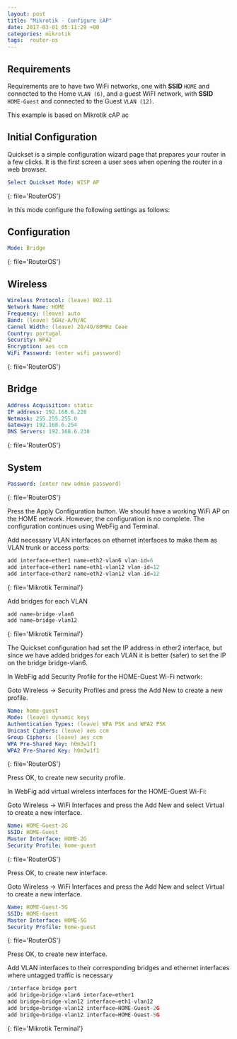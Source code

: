 ```yaml
---
layout: post
title: "Mikrotik - Configure cAP"
date: 2017-03-01 05:11:29 +00
categories: mikrotik
tags:  router-os
---
```


## Requirements

Requirements are to have two WiFi networks, one with **SSID** `HOME` and connected to the Home `VLAN (6)`, and a guest WiFI network, with **SSID** `HOME-Guest` and connected to the Guest `VLAN (12)`.

This example is based on Mikrotik cAP ac

## Initial Configuration

Quickset is a simple configuration wizard page that prepares your router in a few clicks. It is the first screen a user sees when opening the router in a web browser.

```yml
Select Quickset Mode: WISP AP
```
{: file='RouterOS'}

In this mode configure the following settings as follows:

## Configuration

```yml
Mode: Bridge
```
{: file='RouterOS'}

## Wireless

```yml
Wireless Protocol: (leave) 802.11
Network Name: HOME
Frequency: (leave) auto
Band: (leave) 5GHz-A/N/AC
Cannel Width: (leave) 20/40/80MHz Ceee
Country: portugal
Security: WPA2
Encryption: aes ccm
WiFi Password: (enter wifi password)
```
{: file='RouterOS'}

## Bridge

```yml
Address Acquisition: static
IP address: 192.168.6.228
Netmask: 255.255.255.0
Gateway: 192.168.6.254
DNS Servers: 192.168.6.230
```
{: file='RouterOS'}

## System

```yml
Password: (enter new admin password)
```
{: file='RouterOS'}

Press the Apply Configuration button. We should have a working WiFi AP on the HOME network. However, the configuration is no complete. The configuration continues using WebFig and Terminal.

Add necessary VLAN interfaces on ethernet interfaces to make them as VLAN trunk or access ports:

```c
add interface=ether1 name=eth2-vlan6 vlan-id=6
add interface=ether1 name=eth1-vlan12 vlan-id=12
add interface=ether2 name=eth2-vlan12 vlan-id=12
```
{: file='Mikrotik Terminal'}

Add bridges for each VLAN

```c
add name=bridge-vlan6
add name=bridge-vlan12
```
{: file='Mikrotik Terminal'}

The Quickset configuration had set the IP address in ether2 interface, but since we have added bridges for each VLAN it is better (safer) to set the IP on the bridge bridge-vlan6.

In WebFig add Security Profile for the HOME-Guest Wi-Fi network:

Goto Wireless -> Security Profiles and press the Add New to create a new profile.

```yml
Name: home-guest
Mode: (leave) dynamic keys
Authentication Types: (leave) WPA PSK and WPA2 PSK
Unicast Ciphers: (leave) aes ccm
Group Ciphers: (leave) aes ccm
WPA Pre-Shared Key: h0m3w1f1
WPA2 Pre-Shared Key: h0m3w1f1
```
{: file='RouterOS'}

Press OK, to create new security profile.

In WebFig add virtual wireless interfaces for the HOME-Guest Wi-Fi:

Goto Wireless -> WiFi Interfaces and press the Add New and select Virtual to create a new interface.

```yml
Name: HOME-Guest-2G
SSID: HOME-Guest
Master Interface: HOME-2G
Security Profile: home-guest
```
{: file='RouterOS'}

Press OK, to create new interface.

Goto Wireless -> WiFi Interfaces and press the Add New and select Virtual to create a new interface.

```yml
Name: HOME-Guest-5G
SSID: HOME-Guest
Master Interface: HOME-5G
Security Profile: home-guest
```
{: file='RouterOS'}

Press OK, to create new interface.

Add VLAN interfaces to their corresponding bridges and ethernet interfaces where untagged traffic is necessary

```c
/interface bridge port
add bridge=bridge-vlan6 interface=ether1
add bridge=bridge-vlan12 interface=eth1-vlan12
add bridge=bridge-vlan12 interface=HOME-Guest-2G 
add bridge=bridge-vlan12 interface=HOME-Guest-5G
```
{: file='Mikrotik Terminal'}